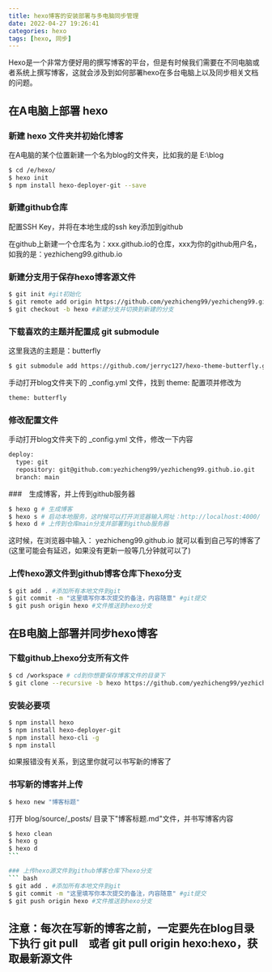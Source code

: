 ```yaml
---
title: hexo博客的安装部署与多电脑同步管理
date: 2022-04-27 19:26:41
categories: hexo
tags: [hexo, 同步]
---
```


Hexo是一个非常方便好用的撰写博客的平台，但是有时候我们需要在不同电脑或者系统上撰写博客，这就会涉及到如何部署hexo在多台电脑上以及同步相关文档的问题。

## 在A电脑上部署 hexo

### 新建 hexo 文件夹并初始化博客
在A电脑的某个位置新建一个名为blog的文件夹，比如我的是 E:\blog

``` bash
$ cd /e/hexo/
$ hexo init
$ npm install hexo-deployer-git --save
```

### 新建github仓库
配置SSH Key，并将在本地生成的ssh key添加到github

在github上新建一个仓库名为：xxx.github.io的仓库，xxx为你的github用户名，如我的是：yezhicheng99.github.io

### 新建分支用于保存hexo博客源文件
``` bash
$ git init #git初始化
$ git remote add origin https://github.com/yezhicheng99/yezhicheng99.github.io.git #添加仓库地址
$ git checkout -b hexo #新建分支并切换到新建的分支
```

### 下载喜欢的主题并配置成 git submodule
这里我选的主题是：butterfly

``` bash
$ git submodule add https://github.com/jerryc127/hexo-theme-butterfly.git themes/butterfly
```

手动打开blog文件夹下的 _config.yml 文件，找到 theme: 配置项并修改为
``` bash
theme: butterfly
```

### 修改配置文件

手动打开blog文件夹下的 _config.yml 文件，修改一下内容

``` bash
deploy:
  type: git
  repository: git@github.com:yezhicheng99/yezhicheng99.github.io.git
  branch: main
```

###　生成博客，并上传到github服务器
``` bash
$ hexo g # 生成博客
$ hexo s # 启动本地服务，这时候可以打开浏览器输入网址：http://localhost:4000/ 查看效果
$ hexo d # 上传到仓库main分支并部署到github服务器
```

这时候，在浏览器中输入： yezhicheng99.github.io 就可以看到自己写的博客了(这里可能会有延迟，如果没有更新一般等几分钟就可以了)

### 上传hexo源文件到github博客仓库下hexo分支
``` bash
$ git add . #添加所有本地文件到git
$ git commit -m "这里填写你本次提交的备注，内容随意" #git提交
$ git push origin hexo #文件推送到hexo分支
```


## 在B电脑上部署并同步hexo博客

### 下载github上hexo分支所有文件

``` bash
$ cd /workspace # cd到你想要保存博客文件的目录下
$ git clone --recursive -b hexo https://github.com/yezhicheng99/yezhicheng99.github.io.git blog　# clone所有模块，包括主题子模块
```

### 安装必要项
``` bash
$ npm install hexo
$ npm install hexo-deployer-git
$ npm install hexo-cli -g
$ npm install
```
如果报错没有关系，到这里你就可以书写新的博客了

### 书写新的博客并上传

``` bash
$ hexo new "博客标题"
```

打开 blog/source/_posts/ 目录下"博客标题.md"文件，并书写博客内容

``` bash
$ hexo clean
$ hexo g
$ hexo d
```　

### 上传hexo源文件到github博客仓库下hexo分支
``` bash
$ git add . #添加所有本地文件到git
$ git commit -m "这里填写你本次提交的备注，内容随意" #git提交
$ git push origin hexo #文件推送到hexo分支
```

## 注意：每次在写新的博客之前，一定要先在blog目录下执行 git pull　或者 git pull origin hexo:hexo，获取最新源文件











